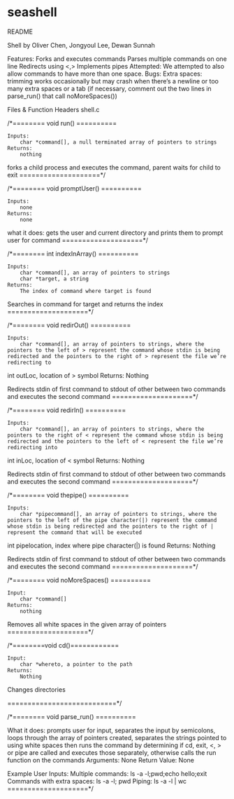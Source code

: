 # seashell

 README


Shell by Oliver Chen, Jongyoul Lee, Dewan Sunnah


Features:
	Forks and executes commands
	Parses multiple commands on one line
	Redirects using <,>
	Implements pipes
Attempted:
	We attempted to also allow commands to have more than one space.
Bugs:
Extra spaces: 
    trimming works occasionally but may crash when there’s a newline or too many extra spaces or a tab
    (if necessary, comment out the two lines in parse_run() that call noMoreSpaces())

Files & Function Headers
shell.c


/*======== void run() ==========

	Inputs:
		char *command[], a null terminated array of pointers to strings
	Returns:
		nothing
 
forks a child process and executes the command, parent waits for child to exit
====================*/

/*======== void promptUser() ==========

	Inputs:
		none
	Returns:
		none
		
what it does: gets the user and current directory and prints them to prompt user for command
====================*/

/*======== int indexInArray() ==========

	Inputs:
		char *command[], an array of pointers to strings
		char *target, a string
	Returns:
		The index of command where target is found 
Searches in command for target and returns the index
====================*/

/*======== void redirOut() ==========

	Inputs:
		char *command[], an array of pointers to strings, where the pointers to the left of > represent the command whose stdin is being redirected and the pointers to the right of > represent the file we’re redirecting to
int outLoc, location of > symbol
	Returns:
		Nothing

Redirects stdin of first command to stdout of other between two commands and executes the second command
====================*/


/*======== void redirIn() ==========

	Inputs:
		char *command[], an array of pointers to strings, where the pointers to the right of < represent the command whose stdin is being redirected and the pointers to the left of < represent the file we’re redirecting into
int inLoc, location of < symbol
	Returns:
		Nothing


Redirects stdin of first command to stdout of other between two commands and executes the second command
====================*/




/*======== void thepipe() ==========

	Inputs:
		char *pipecommand[], an array of pointers to strings, where the pointers to the left of the pipe character(|) represent the command whose stdin is being redirected and the pointers to the right of | represent the command that will be executed
int pipelocation, index where pipe character(|) is found
	Returns:
		Nothing


Redirects stdin of first command to stdout of other between two commands and executes the second command
====================*/

/*======== void noMoreSpaces() ==========

	Input:
		char *command[]
	Returns:
		nothing

Removes all white spaces in the given array of pointers
====================*/


/*========void cd()============

	Input:
		char *whereto, a pointer to the path
	Returns:
		Nothing
Changes directories


===========================*/


/*======== void parse_run() ==========

What it does: prompts user for input, separates the input by semicolons, loops through the array of pointers created,
              separates the strings pointed to using white spaces then runs the command by
              determining if cd, exit, <, > or pipe are called and executes those separately, otherwise calls the run function on the commands
Arguments: None
Return Value: None


Example User Inputs:
  Multiple commands: ls -a -l;pwd;echo hello;exit
  Commands with extra spaces:    ls  -a    -l;   pwd
  Piping: ls -a -l | wc
====================*/

